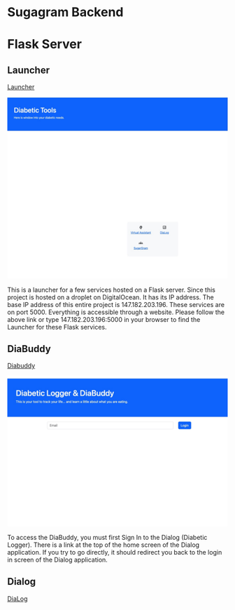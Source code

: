 Sugagram Backend
================

# Flask Server

## Launcher
[Launcher](http://147.182.203.196:5000/)

![Launcher](Launcher.jpg "Launcher")

This is a launcher for a few services hosted on a Flask server.  Since this project is hosted on a droplet on DigitalOcean.
It has its IP address. The base IP address of this entire project is 147.182.203.196.  These services are on port 5000. Everything is
accessible through a website. Please follow the above link or type 147.182.203.196:5000 in your browser to find the Launcher for these
Flask services.

## DiaBuddy
[Diabuddy](http://147.182.203.196:5000/DiaBuddy)

![Dialog](Dialog.jpg "Launcher")

To access the DiaBuddy, you must first Sign In to the Dialog (Diabetic Logger). There is a link at the top of the home screen of the 
Dialog application. If you try to go directly, it should redirect you back to the login in screen of the Dialog application.


## Dialog
[DiaLog](http://147.182.203.196:5000/SignIn)
